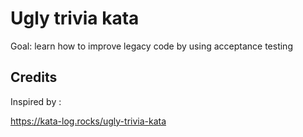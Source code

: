# Ugly trivia kata

Goal: learn how to improve legacy code by using acceptance testing



## Credits

Inspired by :

https://kata-log.rocks/ugly-trivia-kata

